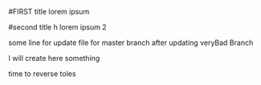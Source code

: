 #FIRST title
lorem ipsum

#second title h
lorem ipsum 2

some line for update file for master branch after updating veryBad Branch

I will create here something

time to reverse toles
